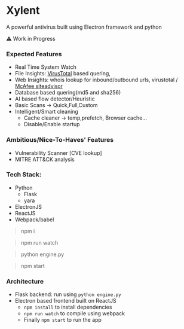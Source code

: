 # Xylent
A powerful antivirus built using Electron framework and python

⚠ Work in Progress

### Expected Features
- Real Time System Watch
- File Insights: [VirusTotal](https://github.com/Rutuj-Runwal/Context-Menu-Scanner) based quering, 
- Web Insights: whois lookup for inbound/outbound urls, virustotal / [McAfee siteadvisor](https://github.com/Rutuj-Runwal/MalwareProtection)
- Database based quering(md5 and sha256)
- AI based flow detector/Heuristic
- Basic Scans -> Quick,Full,Custom
- Intelligent/Smart cleaning
    - Cache cleaner -> temp,prefetch, Browser cache...
    - Disable/Enable startup 

### Ambitious/Nice-To-Haves' Features
- Vulnerability Scanner [CVE lookup]
- MITRE ATT&CK analysis

### Tech Stack:
- Python 
    - Flask 
    - yara
- ElectronJS
- ReactJS
- Webpack/babel

> npm i

> npm run watch

> python engine.py

> npm start

### Architecture
- Flask backend: run using `python engine.py`
- Electron based frontend built on ReactJS 
    - `npm install` to install dependencies 
    - `npm run watch` to compile using webpack 
    - Finally `npm start` to run the app
